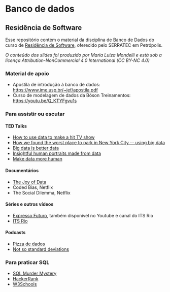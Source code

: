 # Banco de dados 
## Residência de Software

Esse repositório contém o material da disciplina de Banco de Dados do curso de [Residência de Software](http://serratec.org/residencia-de-software/), oferecido pelo SERRATEC em Petrópolis.

_O conteúdo dos slides foi produzido por Maria Luiza Mondelli e está sob a licença Attribution-NonCommercial 4.0 International (CC BY-NC 4.0)_

### Material de apoio

* Apostila de introdução à banco de dados: https://www.ime.usp.br/~jef/apostila.pdf
* Curso de modelagem de dados da Bóson Treinamentos: https://youtu.be/Q_KTYFgvu1s

### Para assistir ou escutar

#### TED Talks
* [How to use data to make a hit TV show](https://www.ted.com/talks/sebastian_wernicke_how_to_use_data_to_make_a_hit_tv_show/transcript#t-2927)
* [How we found the worst place to park in New York City -- using big data](https://www.ted.com/talks/ben_wellington_how_we_found_the_worst_place_to_park_in_new_york_city_using_big_data)
* [Big data is better data](https://www.ted.com/talks/kenneth_cukier_big_data_is_better_data)
* [Insightful human portraits made from data](https://www.ted.com/talks/r_luke_dubois_insightful_human_portraits_made_from_data)
* [Make data more human](https://www.ted.com/talks/jer_thorp_make_data_more_human)

#### Documentários
* [The Joy of Data](https://www.bbc.co.uk/programmes/b07lk6tj)
* Coded Bias, Netflix
* The Social Dilemma, Netflix

#### Séries e outros vídeos

* [Expresso Futuro](https://globoplay.globo.com/expresso-futuro/t/rs766THCX2/), também disponível no Youtube e canal do ITS Rio
* [ITS Rio](https://www.youtube.com/channel/UC61OfX5yfm-G8O1sZ7TKlGQ)

#### Podcasts
* [Pizza de dados](https://pizzadedados.com/)
* [Not so standard deviations](https://nssdeviations.com/)

### Para praticar SQL
* [SQL Murder Mystery](https://mystery.knightlab.com/)
* [HackerRank](https://www.hackerrank.com/)
* [W3Schools](https://www.w3schools.com/sql/default.asp)
